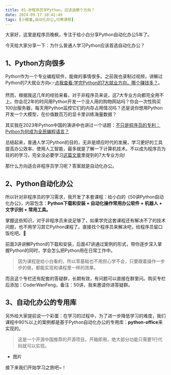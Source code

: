 ```yaml
---
title: 01-非程序员学Python，应该选哪个方向？
date: 2024-09-17 10:41:49
tags: [小报童,自动化办公,付费课程]
---
```



大家好，这里是程序员晚枫，专注于给小白分享Python自动化办公5年了。

今天给大家分享一下：为什么普通人学习Python应该首选自动化办公？

## 1、Python方向很多

Python作为一个专业编程软件，能做的事情很多。之前我也录制过视频，讲解过Python的7大就业方向👉[点我查看:学完Python的7大就业方向，哪个赚钱多？](https://mp.weixin.qq.com/s/AwGnyg-VWYeXBveEhttxfQ)。

然而，根据我这几年的经验来看，对于非程序员来说，这7大专业方向都完全用不上。你会花2年的时间用Python开发一个没人用的购物网站吗？你会一次性购买100台服务器，每天用Python监控它们的内存占用情况吗？还是说你想用Python开发一个大模型，在价值数百万的显卡里训练海量数据？

其实我在2023年Python中国的演讲中也讲过一个话题：[不只是程序员的专利：Python为何成为全民编程语言？](https://mp.weixin.qq.com/s/yZDZDa7-6A6XkC6kxHTB5w)

总结起来，普通人学习Python的目的，无非是顺应时代的发展，学习更好的工具提高办公效率、使用人工智能，最多就是了解一下计算机技术。不以成为程序员为目的的学习，完全没必要学习[这篇文章](https://mp.weixin.qq.com/s/AwGnyg-VWYeXBveEhttxfQ)里提到的7大专业方向!

那什么方向适合非程序员学习呢？答案就是自动化办公。

## 2、Python自动化办公

所以针对非程序员的学习需求，我开发了本套课程：给小白的《50讲Python自动化办公》，内容包含：**Python下载和安装 + 自动化操作常用办公软件 + 机器人 + 文字识别 + 常用工具。**

掌握这些知识，对于非程序员来说足够了，如果学完这套课程还有解决不了的技术问题，也不用学习其它Python课程了。直接找个程序员来解决吧，给程序员留口饭吃吧。🤦‍

前面3讲讲解Python的下载和安装，后面47讲通过案例的形式，带你逐步深入掌握Python的同时，学会怎么把Python用在日常工作中。

> 因为课程是给小白看的，所以零基础也不用担心学不会，只要跟着操作一步步的做，都能实现和课程里一样的效果。

而且这个专栏还有配套的答疑群，长期有效，有问题可以直接在群里问。购买专栏后添加：CoderWanFeng，备注：50讲，我来邀请你进答疑群。

## 3、自动化办公的专用库

另外给大家提前说一个彩蛋：在学习的过程中，为了进一步降低学习的难度，我们课程中90%以上的案例都是基于Python自动化办公的专用库：**python-office**来实现的。

> 这是一个开源中国推荐的开源项目，开箱即用，绝大部分功能只需要1行代码就可以实现。

- 图片

接下来我们开始学习之旅吧~！


